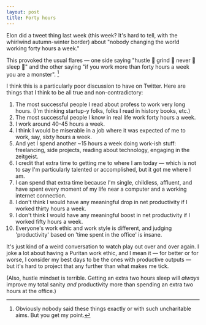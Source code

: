 ```yaml
---
layout: post
title: Forty hours
---
```

Elon did a tweet thing last week (this week? It's hard to tell, with the whirlwind autumn-winter border) about "nobody changing the world working forty hours a week."  

This provoked the usual flares — one side saying "hustle 💪 grind 😤 never 💪 sleep 😤" and the other saying "if you work more than forty hours a week you are a monster". [^1]

I think this is a particularly poor discussion to have on Twitter.  Here are things that I think to be all true and non-contradictory:

1. The most successful people I read about profess to work very long hours.  (I'm thinking startup-y folks, folks I read in history books, etc.)
2. The most successful people I know in real life work forty hours a week.
3. I work around 40-45 hours a week.
4. I think I would be miserable in a job where it was expected of me to work, say, sixty hours a week.
5. And yet I spend another ~15 hours a week doing work-ish stuff: freelancing, side projects, reading about technology, engaging in the zeitgeist.
6. I credit that extra time to getting me to where I am today — which is not to say I'm particularly talented or accomplished, but it got me where I am.
7. I can spend that extra time because I'm single, childless, affluent, and have spent every moment of my life near a computer and a working internet connection.
8. I don't think I would have any meaningful drop in net productivity if I worked thirty hours a week.
9. I don't think I would have any meaningful boost in net productivity if I worked fifty hours a week.
10. Everyone's work ethic and work style is different, and judging 'productivity' based on 'time spent in the office' is insane.

It's just kind of a weird conversation to watch play out over and over again.  I joke a lot about having a Puritan work ethic, and I mean it — for better or for worse, I consider my best days to be the ones with productive outputs — but it's hard to project that any further than what makes me tick.

(Also, hustle mindset is terrible. Getting an extra two hours sleep will _always_ improve my total sanity _and_ productivity more than spending an extra two hours at the office.)

[^1]: Obviously nobody said these things exactly or with such uncharitable aims.  But you get my point.
